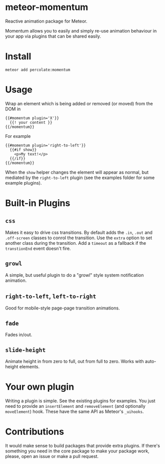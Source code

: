 meteor-momentum
===============

Reactive animation package for Meteor.

Momentum allows you to easily and simply re-use animation behaviour in your app via plugins that can be shared easily.

# Install

```
meteor add percolate:momentum
```

# Usage

Wrap an element which is being added or removed (or moved) from the DOM in

```
{{#momentum plugin='X'}}
  {{! your content }}
{{/momentum}}
```

For example

```
{{#momentum plugin='right-to-left'}}
  {{#if show}}
    <p>My text!</p>
  {{/if}}
{{/momentum}}
```

When the `show` helper changes the element will appear as normal, but mediated by the `right-to-left` plugin (see the examples folder for some example plugins).

# Built-in Plugins

## `css`

Makes it easy to drive css transitions. By default adds the `.in`, `.out` and `.off-screen` classes to conrol the transition. Use the `extra` option to set another class during the transition. Add a `timeout` as a fallback if the `transtionEnd` event doesn't fire.

## `growl`

A simple, but useful plugin to do a "growl" style system notification animation.

## `right-to-left`, `left-to-right`

Good for mobile-style page-page transition animations.

## `fade`

Fades in/out.

## `slide-height`

Animate height in from zero to full, out from full to zero. Works with auto-height elements.

# Your own plugin

Writing a plugin is simple. See the existing plugins for examples. You just need to provide an `insertElement` and `removeElement` (and optionally `moveElement`) hook. These have the same API as Meteor's `_uihooks`.

# Contributions

It would make sense to build packages that provide extra plugins. If there's something you need in the core package to make your package work, please, open an issue or make a pull request.
